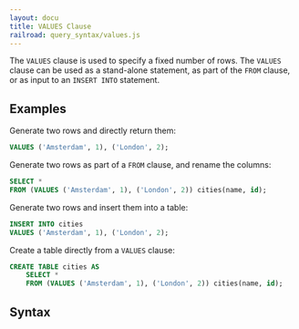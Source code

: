 ```yaml
---
layout: docu
title: VALUES Clause
railroad: query_syntax/values.js
---
```


The `VALUES` clause is used to specify a fixed number of rows. The `VALUES` clause can be used as a stand-alone statement, as part of the `FROM` clause, or as input to an `INSERT INTO` statement.

## Examples

Generate two rows and directly return them:

```sql
VALUES ('Amsterdam', 1), ('London', 2);
```

Generate two rows as part of a `FROM` clause, and rename the columns:

```sql
SELECT *
FROM (VALUES ('Amsterdam', 1), ('London', 2)) cities(name, id);
```

Generate two rows and insert them into a table:

```sql
INSERT INTO cities
VALUES ('Amsterdam', 1), ('London', 2);
```

Create a table directly from a `VALUES` clause:

```sql
CREATE TABLE cities AS
    SELECT *
    FROM (VALUES ('Amsterdam', 1), ('London', 2)) cities(name, id);
```

## Syntax

<div id="rrdiagram"></div>
